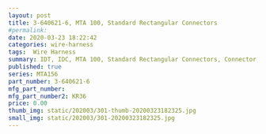 ```yaml
---
layout: post
title: 3-640621-6, MTA 100, Standard Rectangular Connectors
#permalink: 
date: 2020-03-23 18:22:42
categories: wire-harness
tags:  Wire Harness
summary: IDT, IDC, MTA 100, Standard Rectangular Connectors, Connector, Receptacle, With Mating Retention, Locking Ramp Mating Retention Type
published: true 
series: MTA156
part_number: 3-640621-6
mfg_part_number: 
mfg_part_number2: KR36
price: 0.00
thumb_img: static/202003/301-thumb-20200323182325.jpg
small_img: static/202003/301-20200323182325.jpg
---
```



